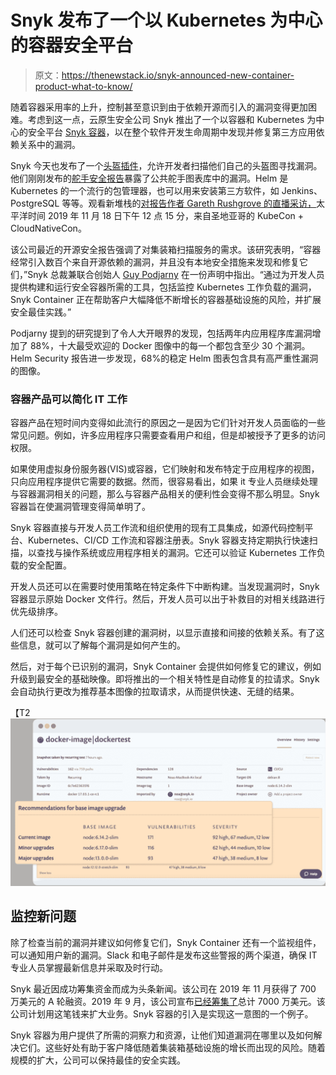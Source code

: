 # Snyk 发布了一个以 Kubernetes 为中心的容器安全平台

> 原文：<https://thenewstack.io/snyk-announced-new-container-product-what-to-know/>

随着容器采用率的上升，控制甚至意识到由于依赖开源而引入的漏洞变得更加困难。考虑到这一点，云原生安全公司 Snyk 推出了一个以容器和 Kubernetes 为中心的安全平台 [Snyk 容器](https://snyk.io/product/container-vulnerability-management/)，以在整个软件开发生命周期中发现并修复第三方应用依赖关系中的漏洞。

Snyk 今天也发布了一个[头盔插件](https://github.com/snyk-labs/helm-snyk)，允许开发者扫描他们自己的头盔图寻找漏洞。他们刚刚发布的[舵手安全报告](https://snyk.io/wp-content/uploads/helm-report.pdf)暴露了公共舵手图表库中的漏洞。Helm 是 Kubernetes 的一个流行的包管理器，也可以用来安装第三方软件，如 Jenkins、PostgreSQL 等等。观看新堆栈的[对报告作者 Gareth Rushgrove 的直播采访，](https://www.periscope.tv/thenewstack/)太平洋时间 2019 年 11 月 18 日下午 12 点 15 分，来自圣地亚哥的 KubeCon + CloudNativeCon。

该公司最近的开源安全报告强调了对集装箱扫描服务的需求。该研究表明，“容器经常引入数百个来自开源依赖的漏洞，并且没有本地安全措施来发现和修复它们，”Snyk 总裁兼联合创始人 [Guy Podjarny](https://twitter.com/guypod) 在一份声明中指出。“通过为开发人员提供构建和运行安全容器所需的工具，包括监控 Kubernetes 工作负载的漏洞，Snyk Container 正在帮助客户大幅降低不断增长的容器基础设施的风险，并扩展安全最佳实践。”

Podjarny 提到的研究提到了令人大开眼界的发现，包括两年内应用程序库漏洞增加了 88%，十大最受欢迎的 Docker 图像中的每一个都包含至少 30 个漏洞。Helm Security 报告进一步发现，68%的稳定 Helm 图表包含具有高严重性漏洞的图像。

### 容器产品可以简化 IT 工作

容器产品在短时间内变得如此流行的原因之一是因为它们针对开发人员面临的一些常见问题。例如，许多应用程序只需要查看用户和组，但是却被授予了更多的访问权限。

如果使用虚拟身份服务器(VIS)或容器，它们映射和发布特定于应用程序的视图，只向应用程序提供它需要的数据。然而，很容易看出，如果 it 专业人员继续处理与容器漏洞相关的问题，那么与容器产品相关的便利性会变得不那么明显。Snyk 容器旨在使漏洞管理变得简单明了。

Snyk 容器直接与开发人员工作流和组织使用的现有工具集成，如源代码控制平台、Kubernetes、CI/CD 工作流和容器注册表。Snyk 容器支持定期执行快速扫描，以查找与操作系统或应用程序相关的漏洞。它还可以验证 Kubernetes 工作负载的安全配置。

开发人员还可以在需要时使用策略在特定条件下中断构建。当发现漏洞时，Snyk 容器显示原始 Docker 文件行。然后，开发人员可以出于补救目的对相关线路进行优先级排序。

人们还可以检查 Snyk 容器创建的漏洞树，以显示直接和间接的依赖关系。有了这些信息，就可以了解每个漏洞是如何产生的。

然后，对于每个已识别的漏洞，Snyk Container 会提供如何修复它的建议，例如升级到最安全的基础映像。即将推出的一个相关特性是自动修复的拉请求。Snyk 会自动执行更改为推荐基本图像的拉取请求，从而提供快速、无缝的结果。

【T2![](img/2083f9368cc847368d895c3e38ec38b1.png)

## 监控新问题

除了检查当前的漏洞并建议如何修复它们，Snyk Container 还有一个监视组件，可以通知用户新的漏洞。Slack 和电子邮件是发布这些警报的两个渠道，确保 IT 专业人员掌握最新信息并采取及时行动。

Snyk 最近因成功筹集资金而成为头条新闻。该公司在 2019 年 11 月获得了 700 万美元的 A 轮融资。2019 年 9 月，该公司宣布[已经筹集了](https://techcrunch.com/2019/09/10/snyk-grabs-70m-more-to-detect-security-vulnerabilities-in-open-source-code-and-containers/)总计 7000 万美元。该公司计划用这笔钱来扩大业务。Snyk 容器的引入是实现这一意图的一个例子。

Snyk 容器为用户提供了所需的洞察力和资源，让他们知道漏洞在哪里以及如何解决它们。这些好处有助于客户降低随着集装箱基础设施的增长而出现的风险。随着规模的扩大，公司可以保持最佳的安全实践。

<svg xmlns:xlink="http://www.w3.org/1999/xlink" viewBox="0 0 68 31" version="1.1"><title>Group</title> <desc>Created with Sketch.</desc></svg>